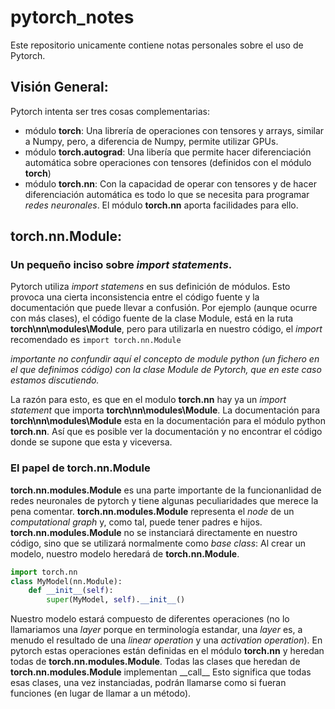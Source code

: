 # pytorch_notes
Este repositorio unicamente contiene notas personales sobre el uso de Pytorch.

## Visión General:
Pytorch intenta ser tres cosas complementarias:
- módulo **torch**: Una librería de operaciones con tensores y arrays, similar a Numpy, pero, a diferencia de Numpy, permite utilizar GPUs.
- módulo **torch.autograd**: Una libería que permite hacer diferenciación automática sobre operaciones con tensores (definidos con el módulo **torch**)
- módulo **torch.nn**: Con la capacidad de operar con tensores y de hacer diferenciación automática es todo lo que se necesita para programar _redes neuronales_. El módulo **torch.nn** aporta facilidades para ello.

## torch.nn.Module:

### Un pequeño inciso sobre _import statements_.
Pytorch utiliza _import statemens_ en sus definición de módulos. Esto provoca una cierta inconsistencia entre el código fuente y la documentación que puede llevar a confusión.
Por ejemplo (aunque ocurre con más clases), el código fuente de la clase Module, está en la ruta **torch\nn\modules\Module**, pero para utilizarla en nuestro código, el _import_ recomendado es `import torch.nn.Module`

_importante no confundir aquí el concepto de module python (un fichero en el que definimos código) con la clase Module de Pytorch, que en este caso estamos discutiendo._

La razón para esto, es que en el modulo **torch.nn** hay ya un _import statement_ que importa **torch\nn\modules\Module**.
La documentación para **torch\nn\modules\Module** esta en la documentación para el módulo python **torch.nn**. Así que es posible ver la documentación y no encontrar el código donde se supone que esta y viceversa.


### El papel de torch.nn.Module
**torch.nn.modules.Module** es una parte importante de la funcionanlidad de redes neuronales de pytorch y tiene algunas peculiaridades que merece la pena comentar.
**torch.nn.modules.Module** representa el _node_ de un _computational graph_ y, como tal, puede tener padres e hijos.
**torch.nn.modules.Module** no se instanciará directamente en nuestro código, sino que se utilizará normalmente como _base class_: 
Al crear un modelo, nuestro modelo heredará de **torch.nn.Module**.
```python
import torch.nn
class MyModel(nn.Module):
	def __init__(self):
		super(MyModel, self).__init__()
```
Nuestro modelo estará compuesto de diferentes operaciones (no lo llamariamos una _layer_ porque en terminología estandar, una _layer_ es, a menudo el resultado de una _linear operation_ y una _activation operation_). En pytorch estas operaciones están definidas en el módulo **torch.nn** y heredan todas de **torch.nn.modules.Module**.
Todas las clases que heredan de **torch.nn.modules.Module** implementan \_\_call\_\_ Esto significa que todas esas clases, una vez instanciadas, podrán llamarse como si fueran funciones (en lugar de llamar a un método).

